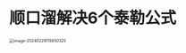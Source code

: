 # 顺口溜解决6个泰勒公式

<img src="https://cvp.oss-cn-shanghai.aliyuncs.com/picgo/202402291158645.png" alt="image-20240229115850325" style="zoom:50%;" />
